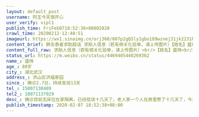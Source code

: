 ```yaml
---
layout: default_post
username: 阿王今天很开心
user_verify: vipl1
publish_time: FriFeb0718:52:38+08002020
crawl_time: 20200212-12:40:51
imageurl: https://wx1.sinaimg.cn/orj360/007p2gQSly1gbo189wznej31jk2231kx.jpg,https://wx1.sinaimg.cn/orj360/007p2gQSly1gbo18aprkkj31jk2234qp.jpg,https://wx3.sinaimg.cn/orj360/007p2gQSly1gbo18b8pz9j31hc0u07c7.jpg
content_brief: 肺炎患者求助超话 求助人信息（若有相关化验单，请上传图片）【姓名】盛炜【年龄】80岁【所在城市】湖北武汉【所在小区、社区】洪山区洪福家园【患病时间】确诊2.7日，持续发烧13天【联系方式】15007138489【其他紧急联系人】18071137029【病情描述】确诊 目前无床位 在家隔离，已经低烧十 ...全文
content_full_raw: 求助人信息（若有相关化验单，请上传图片）<br/>【姓名】盛炜<br/>【年龄】80岁<br/>【所在城市】湖北武汉<br/>【所在小区、社区】洪山区洪福家园<br/>【患病时间】确诊2.7日，持续发烧13天<br/>【联系方式】15007138489<br/>【其他紧急联系人】18071137029<br/>【病情描述】确诊目前无床位在家隔离，已经低烧十几天了，老人家一个人在房里憋了十几天了，今天确诊了，双肺程玻璃花状，都写遗书了，然后奶奶也出现了一直咳嗽的症状，爸爸也发烧了，妈妈也觉得胸口不舒服，现在家里就我一个人是好的！希望可以早一点得到救助，不要让老人家觉得，自己家里人不救他！！社区流程太慢太慢了！老人家不一定顶得住了🙏🙏🙏
status_url: https://m.weibo.cn/status/4469405448269362
name_: 盛炜
age_: 80岁
city_: 湖北武汉
address_: 洪山区洪福家园
since_: 确诊2.7日，持续发烧13天
tel_: 15007138489
tel2_: 18071137029
desc_: 确诊目前无床位在家隔离，已经低烧十几天了，老人家一个人在房里憋了十几天了，今天确诊了，双肺程玻璃花状，都写遗书了，然后奶奶也出现了一直咳嗽的症状，爸爸也发烧了，妈妈也觉得胸口不舒服，现在家里就我一个人是好的！希望可以早一点得到救助，不要让老人家觉得，自己家里人不救他！！社区流程太慢太慢了！老人家不一定顶得住了🙏🙏🙏
publish_timestamp: 2020-02-07 18:52:38+08:00
---
```


